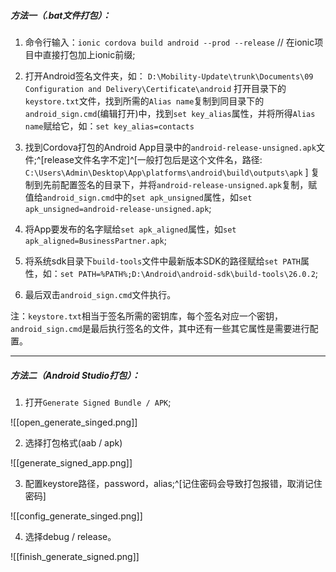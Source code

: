 ##### 方法一（.bat文件打包）：
1. 命令行输入：`ionic cordova build android --prod --release`      //  在ionic项目中直接打包加上ionic前缀;

2. 打开Android签名文件夹，如：
`D:\Mobility-Update\trunk\Documents\09 Configuration and Delivery\Certificate\android`
打开目录下的`keystore.txt`文件，找到所需的`Alias name`复制到同目录下的 `android_sign.cmd`(编辑打开)中，找到`set key_alias`属性，并将所得`Alias name`赋给它，如：`set key_alias=contacts`

3. 找到Cordova打包的Android App目录中的`android-release-unsigned.apk`文件;^[release文件名字不定]^[一般打包后是这个文件名，路径: `C:\Users\Admin\Desktop\App\platforms\android\build\outputs\apk` ]
	复制到先前配置签名的目录下，并将`android-release-unsigned.apk`复制，赋值给`android_sign.cmd`中的`set apk_unsigned`属性，如`set apk_unsigned=android-release-unsigned.apk`;

4. 将App要发布的名字赋给`set apk_aligned`属性，如`set apk_aligned=BusinessPartner.apk`;

5. 将系统sdk目录下`build-tools`文件中最新版本SDK的路径赋给`set PATH`属性，如：`set PATH=%PATH%;D:\Android\android-sdk\build-tools\26.0.2`;

6. 最后双击`android_sign.cmd`文件执行。

注：`keystore.txt`相当于签名所需的密钥库，每个签名对应一个密钥，`android_sign.cmd`是最后执行签名的文件，其中还有一些其它属性是需要进行配置。

---

##### 方法二（Android Studio打包）：
1. 打开`Generate Signed Bundle / APK`;

![[open_generate_singed.png]]


2. 选择打包格式(aab / apk)

![[generate_signed_app.png]]


3. 配置keystore路径，password，alias;^[记住密码会导致打包报错，取消记住密码]

![[config_generate_singed.png]]


4. 选择debug / release。

![[finish_generate_signed.png]]
